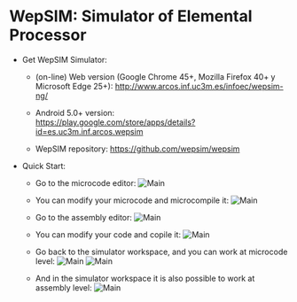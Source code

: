 # WepSIM: Simulator of Elemental Processor 

+ Get WepSIM Simulator:

   * (on-line) Web version (Google Chrome 45+, Mozilla Firefox 40+ y Microsoft Edge 25+):
http://www.arcos.inf.uc3m.es/infoec/wepsim-ng/

   * Android 5.0+ version: <br/> 
https://play.google.com/store/apps/details?id=es.uc3m.inf.arcos.wepsim

   * WepSIM repository: https://github.com/wepsim/wepsim

+ Quick Start:

   * Go to the microcode editor: 
     ![Main](https://raw.githubusercontent.com/acaldero/wepsim/master/help/simulator/firmware001.jpg)

   * You can modify your microcode and microcompile it: 
     ![Main](https://raw.githubusercontent.com/acaldero/wepsim/master/help/simulator/firmware002.jpg)

   * Go to the assembly editor: 
     ![Main](https://raw.githubusercontent.com/acaldero/wepsim/master/help/simulator/assembly002.jpg)

   * You can modify your code and copile it: 
     ![Main](https://raw.githubusercontent.com/acaldero/wepsim/master/help/simulator/assembly003.jpg)

   * Go back to the simulator workspace, and you can work at microcode level: 
     ![Main](https://raw.githubusercontent.com/acaldero/wepsim/master/help/simulator/simulator009.jpg)
     ![Main](https://raw.githubusercontent.com/acaldero/wepsim/master/help/simulator/simulator012.jpg)

   * And in the simulator workspace it is also possible to work at assembly level: 
     ![Main](https://raw.githubusercontent.com/acaldero/wepsim/master/help/simulator/simulator010.jpg)

